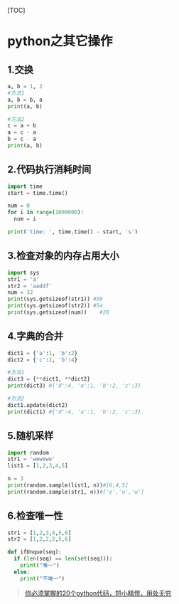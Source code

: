 [TOC]

# python之其它操作

## 1.交换

```python
a, b = 1, 2
#方法1
a, b = b, a
print(a, b)

#方法2
c = a + b
a = c - a
b = c - a
print(a, b)
```



## 2.代码执行消耗时间

```python
import time
start = time.time()

num = 0
for i in range(1000000):
  num = i

print('time: ', time.time() - start, 's')
```



## 3.检查对象的内存占用大小

```python
import sys
str1 = 'a'
str2 = 'aaddf'
num = 32
print(sys.getsizeof(str1)) #50
print(sys.getsizeof(str2)) #54
print(sys.getsizeof(num))	 #28
```



## 4.字典的合并

```python
dict1 = {'a':1, 'b':2}
dict2 = {'c':2, 'b':4}

#方法1
dict3 = {**dict1, **dict2}
print(dict3) #{'d':4, 'a':1, 'b':2, 'c':3}

#方法2
dict1.update(dict2)
print(dict1) #{'d':4, 'a':1, 'b':2, 'c':3}
```



## 5.随机采样

```python
import random
str1 = 'wewewe'
list1 = [1,2,3,4,5]

n = 3
print(random.sample(list1, n))#[6,4,5]
print(random.sample(str1, n))#['e','e','w']
```



## 6.检查唯一性

```python
str1 = [1,2,3,4,5,6]
str2 = [1,2,2,2,5,6]

def ifUnque(seq):
  if (len(seq) == len(set(seq))):
    print("唯一")
  else:
    print("不唯一")
```



> [你必须掌握的20个python代码，短小精悍，用处无穷](https://mp.weixin.qq.com/s/OjcLq1VUB4R6aYqNYhz9EA)